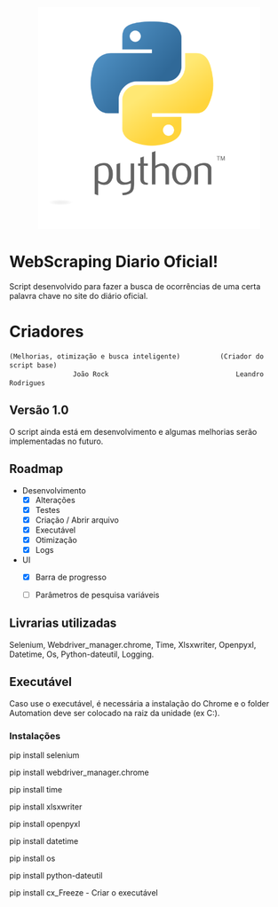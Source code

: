 <p align="center"><a href="#"><img src="python.png" width="400"></a></p>

# WebScraping Diario Oficial!
  Script desenvolvido para fazer a busca de ocorrências de uma certa palavra chave no site do diário oficial.


# Criadores
	(Melhorias, otimização e busca inteligente)          (Criador do script base)
                    João Rock                                Leandro Rodrigues

## Versão 1.0

O script ainda está em desenvolvimento e algumas melhorias serão implementadas no futuro.

## Roadmap

 - Desenvolvimento
    - [x] Alterações
    - [x] Testes
    - [x] Criação / Abrir arquivo
    - [x] Executável
    - [x] Otimização
    - [x] Logs
  - UI 
    - [x] Barra de progresso
	- [ ] Parâmetros de pesquisa variáveis
 

## Livrarias utilizadas

Selenium, Webdriver_manager.chrome,  Time,  Xlsxwriter,  Openpyxl,  Datetime,  Os, Python-dateutil, Logging.

## Executável

Caso use o executável, é necessária a instalação do Chrome e o folder Automation deve ser colocado na raiz da unidade (ex C:\).

### Instalações

pip install selenium

pip install webdriver_manager.chrome

pip install time

pip install xlsxwriter

pip install openpyxl

pip install datetime

pip install os

pip install python-dateutil

pip install cx_Freeze - Criar o executável
